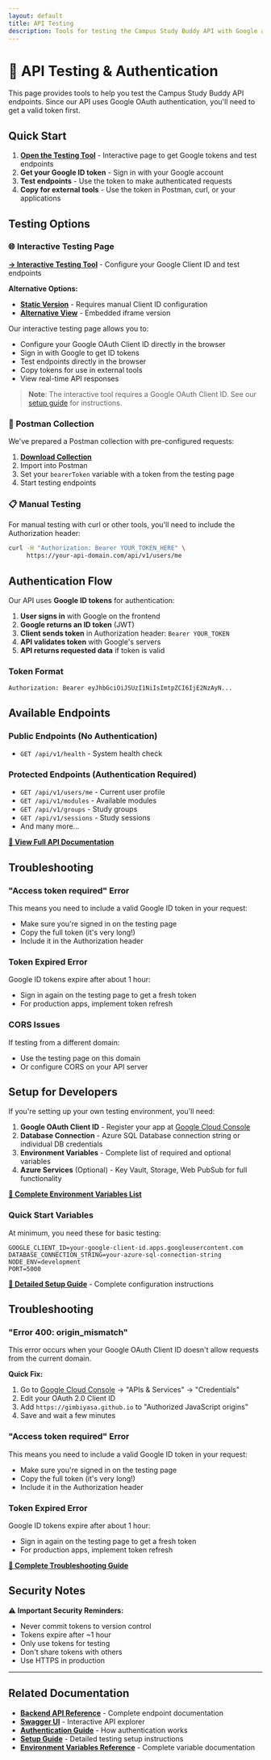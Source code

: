 ```yaml
---
layout: default
title: API Testing
description: Tools for testing the Campus Study Buddy API with Google authentication
---
```


# 🔐 API Testing & Authentication

This page provides tools to help you test the Campus Study Buddy API endpoints. Since our API uses Google OAuth authentication, you'll need to get a valid token first.

## Quick Start

1. **[Open the Testing Tool](api-testing.html)** - Interactive page to get Google tokens and test endpoints
2. **Get your Google ID token** - Sign in with your Google account
3. **Test endpoints** - Use the token to make authenticated requests
4. **Copy for external tools** - Use the token in Postman, curl, or your applications

## Testing Options

### 🌐 Interactive Testing Page  
**[→ Interactive Testing Tool](api-testing-template.html)** - Configure your Google Client ID and test endpoints

**Alternative Options:**
- **[Static Version](api-testing.html)** - Requires manual Client ID configuration  
- **[Alternative View](tool.md)** - Embedded iframe version

Our interactive testing page allows you to:
- Configure your Google OAuth Client ID directly in the browser
- Sign in with Google to get ID tokens
- Test endpoints directly in the browser
- Copy tokens for use in external tools
- View real-time API responses

> **Note**: The interactive tool requires a Google OAuth Client ID. See our [setup guide](setup.md#how-to-get-google-oauth-client-id) for instructions.

### 📮 Postman Collection
We've prepared a Postman collection with pre-configured requests:

1. **[Download Collection](../Campus_Study_Buddy_API.postman_collection.json)**
2. Import into Postman
3. Set your `bearerToken` variable with a token from the testing page
4. Start testing endpoints

### 📋 Manual Testing
For manual testing with curl or other tools, you'll need to include the Authorization header:

```bash
curl -H "Authorization: Bearer YOUR_TOKEN_HERE" \
     https://your-api-domain.com/api/v1/users/me
```

## Authentication Flow

Our API uses **Google ID tokens** for authentication:

1. **User signs in** with Google on the frontend
2. **Google returns an ID token** (JWT)
3. **Client sends token** in Authorization header: `Bearer YOUR_TOKEN`
4. **API validates token** with Google's servers
5. **API returns requested data** if token is valid

### Token Format
```
Authorization: Bearer eyJhbGciOiJSUzI1NiIsImtpZCI6IjE2NzAyN...
```

## Available Endpoints

### Public Endpoints (No Authentication)
- `GET /api/v1/health` - System health check

### Protected Endpoints (Authentication Required)
- `GET /api/v1/users/me` - Current user profile
- `GET /api/v1/modules` - Available modules
- `GET /api/v1/groups` - Study groups
- `GET /api/v1/sessions` - Study sessions
- And many more...

**[📖 View Full API Documentation](../backend/api/)**

## Troubleshooting

### "Access token required" Error
This means you need to include a valid Google ID token in your request:
- Make sure you're signed in on the testing page
- Copy the full token (it's very long!)
- Include it in the Authorization header

### Token Expired Error
Google ID tokens expire after about 1 hour:
- Sign in again on the testing page to get a fresh token
- For production apps, implement token refresh

### CORS Issues
If testing from a different domain:
- Use the testing page on this domain
- Or configure CORS on your API server

## Setup for Developers

If you're setting up your own testing environment, you'll need:

1. **Google OAuth Client ID** - Register your app at [Google Cloud Console](https://console.cloud.google.com/)
2. **Database Connection** - Azure SQL Database connection string or individual DB credentials
3. **Environment Variables** - Complete list of required and optional variables
4. **Azure Services** (Optional) - Key Vault, Storage, Web PubSub for full functionality

**[📖 Complete Environment Variables List](setup.md#required-environment-variables)**

### Quick Start Variables
At minimum, you need these for basic testing:
```env
GOOGLE_CLIENT_ID=your-google-client-id.apps.googleusercontent.com
DATABASE_CONNECTION_STRING=your-azure-sql-connection-string
NODE_ENV=development
PORT=5000
```

**[📖 Detailed Setup Guide](setup.md)** - Complete configuration instructions

## Troubleshooting

### "Error 400: origin_mismatch"
This error occurs when your Google OAuth Client ID doesn't allow requests from the current domain.

**Quick Fix:**
1. Go to [Google Cloud Console](https://console.cloud.google.com/) → "APIs & Services" → "Credentials"
2. Edit your OAuth 2.0 Client ID
3. Add `https://gimbiyasa.github.io` to "Authorized JavaScript origins"
4. Save and wait a few minutes

### "Access token required" Error
This means you need to include a valid Google ID token in your request:
- Make sure you're signed in on the testing page
- Copy the full token (it's very long!)
- Include it in the Authorization header

### Token Expired Error
Google ID tokens expire after about 1 hour:
- Sign in again on the testing page to get a fresh token
- For production apps, implement token refresh

**[📖 Complete Troubleshooting Guide](setup.md#troubleshooting)**

## Security Notes

⚠️ **Important Security Reminders:**
- Never commit tokens to version control
- Tokens expire after ~1 hour
- Only use tokens for testing
- Don't share tokens with others
- Use HTTPS in production

---

## Related Documentation
- **[Backend API Reference](../backend/api/)** - Complete endpoint documentation
- **[Swagger UI](../docs/swagger/)** - Interactive API explorer
- **[Authentication Guide](../backend/services/#authentication)** - How authentication works
- **[Setup Guide](setup.md)** - Detailed testing setup instructions
- **[Environment Variables Reference](environment-variables.md)** - Complete variable documentation